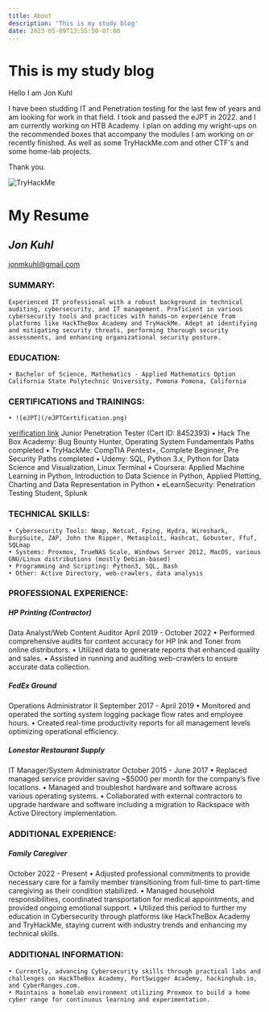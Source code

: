 ```yaml
---
title: About
description: 'This is my study blog'
date: 2023-05-09T13:55:50-07:00
---
```


# This is my study blog 

Hello I am Jon Kuhl

I have been studding IT and Penetration testing for the last few of years and am looking for work in that field. I took and passed the eJPT in 2022. and I am currently working on HTB Academy.
I plan on adding my wright-ups on the recommended boxes that accompany the modules I am working on or recently finished. As well as some TryHackMe.com and other CTF's and some home-lab projects.

Thank you.

 <img src="https://tryhackme-badges.s3.amazonaws.com/Jon112358.png" alt="TryHackMe">

# My Resume 

## *Jon Kuhl*
jonmkuhl@gmail.com


### SUMMARY:
    Experienced IT professional with a robust background in technical auditing, cybersecurity, and IT management. Proficient in various cybersecurity tools and practices with hands-on experience from platforms like HackTheBox Academy and TryHackMe. Adept at identifying and mitigating security threats, performing thorough security assessments, and enhancing organizational security posture.

### EDUCATION:
    • Bachelor of Science, Mathematics - Applied Mathematics Option California State Polytechnic University, Pomona Pomona, California
    
### CERTIFICATIONS and TRAININGS:
    • ![eJPT](/eJPTCertification.png)
[verification link](https://verified.elearnsecurity.com/certificates/6da8bdbd-63c2-4fa6-8722-ab75a9668fcb) Junior Penetration Tester (Cert ID: 8452393)
    • Hack The Box Academy: Bug Bounty Hunter, Operating System Fundamentals Paths completed
    • TryHackMe: CompTIA Pentest+, Complete Beginner, Pre Security Paths completed
    • Udemy: SQL, Python 3.x, Python for Data Science and Visualization, Linux Terminal
    • Coursera: Applied Machine Learning in Python, Introduction to Data Science in Python, Applied Plotting, Charting and Data Representation in Python
    • eLearnSecurity: Penetration Testing Student, Splunk
 
### TECHNICAL SKILLS:
    • Cybersecurity Tools: Nmap, Netcat, Fping, Hydra, Wireshark, BurpSuite, ZAP, John the Ripper, Metasploit, Hashcat, Gobuster, Ffuf, SQLmap
    • Systems: Proxmox, TrueNAS Scale, Windows Server 2012, MacOS, various GNU/Linux distributions (mostly Debian-based)
    • Programming and Scripting: Python3, SQL, Bash
    • Other: Active Directory, web-crawlers, data analysis 
    
      
### PROFESSIONAL EXPERIENCE:
##### HP Printing (Contractor)
Data Analyst/Web Content Auditor
April 2019 - October 2022
    • Performed comprehensive audits for content accuracy for HP Ink and Toner from online distributors.
    • Utilized data to generate reports that enhanced quality and sales.
    • Assisted in running and auditing web-crawlers to ensure accurate data collection.
##### FedEx Ground
Operations Administrator II
September 2017 - April 2019
    • Monitored and operated the sorting system logging package flow rates and employee hours.
    • Created real-time productivity reports for all management levels optimizing operational efficiency.
##### Lonestar Restaurant Supply
IT Manager/System Administrator
October 2015 - June 2017
    • Replaced managed service provider saving ~$5000 per month for the company’s five locations.
    • Managed and troubleshot hardware and software across various operating systems.
    • Collaborated with external contractors to upgrade hardware and software including a migration to Rackspace with Active Directory implementation.

### ADDITIONAL EXPERIENCE:
##### Family Caregiver
October 2022 - Present
    • Adjusted professional commitments to provide necessary care for a family member transitioning from full-time to part-time caregiving as their condition stabilized.
    • Managed household responsibilities, coordinated transportation for medical appointments, and provided ongoing emotional support.
    • Utilized this period to further my education in Cybersecurity through platforms like HackTheBox Academy and TryHackMe, staying current with industry trends and enhancing my technical skills.

### ADDITIONAL INFORMATION:
    • Currently, advancing Cybersecurity skills through practical labs and challenges on HackTheBox Academy, PortSwigger Academy, hackinghub.io, and CyberRanges.com.
    • Maintains a homelab environment utilizing Proxmox to build a home cyber range for continuous learning and experimentation.



